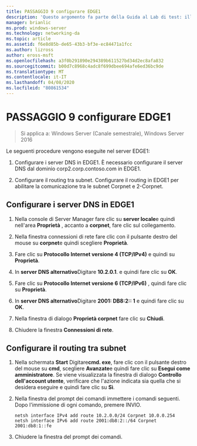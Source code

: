 ```yaml
---
title: PASSAGGIO 9 configurare EDGE1
description: 'Questo argomento fa parte della Guida al Lab di test: illustra una distribuzione multisito di DirectAccess per Windows Server 2016'
manager: brianlic
ms.prod: windows-server
ms.technology: networking-da
ms.topic: article
ms.assetid: f6e8d85b-de65-43b3-bf3e-ec84471a1fcc
ms.author: lizross
author: eross-msft
ms.openlocfilehash: a3f0b291890e294389b611527bd34d2ec8afa832
ms.sourcegitcommit: b00d7c8968c4adc8f699dbee694afe6ed36bc9de
ms.translationtype: MT
ms.contentlocale: it-IT
ms.lasthandoff: 04/08/2020
ms.locfileid: "80861534"
---
```

# <a name="step-9-configure-edge1"></a>PASSAGGIO 9 configurare EDGE1

>Si applica a: Windows Server (Canale semestrale), Windows Server 2016

Le seguenti procedure vengono eseguite nel server EDGE1:  
  
1. Configurare i server DNS in EDGE1. È necessario configurare il server DNS dal dominio corp2.corp.contoso.com in EDGE1.  
  
2. Configurare il routing tra subnet. Configurare il routing in EDGE1 per abilitare la comunicazione tra le subnet Corpnet e 2-Corpnet.  
  
## <a name="configure-the-dns-servers-on-edge1"></a><a name="IPv6"></a>Configurare i server DNS in EDGE1  
  
1.  Nella console di Server Manager fare clic su **server locale**e quindi nell'area **Proprietà** , accanto a **corpnet**, fare clic sul collegamento.  
  
2.  Nella finestra connessioni di rete fare clic con il pulsante destro del mouse su **corpnet**e quindi scegliere **Proprietà**.  
  
3.  Fare clic su **Protocollo Internet versione 4 (TCP/IPv4)** e quindi su **Proprietà**.  
  
4.  In **server DNS alternativo**Digitare **10.2.0.1**. e quindi fare clic su **OK**.  
  
5.  Fare clic su **Protocollo Internet versione 6 (TCP/IPv6)** , quindi fare clic su **Proprietà**.  
  
6.  In **server DNS alternativo**Digitare **2001: DB8:2:: 1** e quindi fare clic su **OK**.  
  
7.  Nella finestra di dialogo **Proprietà corpnet** fare clic su **Chiudi**.  
  
8.  Chiudere la finestra **Connessioni di rete**.  
  
## <a name="configure-routing-between-subnets"></a><a name="ConfigRouting"></a>Configurare il routing tra subnet  
  
1.  Nella schermata **Start** Digitare**cmd. exe**, fare clic con il pulsante destro del mouse su **cmd**, scegliere **Avanzate**e quindi fare clic su **Esegui come amministratore**. Se viene visualizzata la finestra di dialogo **Controllo dell'account utente**, verificare che l'azione indicata sia quella che si desidera eseguire e quindi fare clic su **Sì**.  
  
2.  Nella finestra del prompt dei comandi immettere i comandi seguenti. Dopo l'immissione di ogni comando, premere INVIO.  
  
    ```  
    netsh interface IPv4 add route 10.2.0.0/24 Corpnet 10.0.0.254  
    netsh interface IPv6 add route 2001:db8:2::/64 Corpnet 2001:db8:1::fe  
    ```  
  
3.  Chiudere la finestra del prompt dei comandi.  
  


